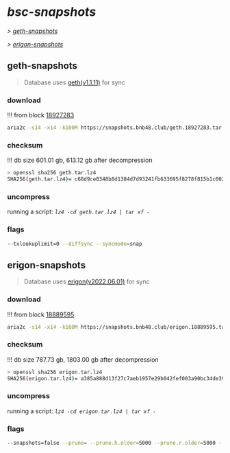 # *bsc-snapshots*


*\> [geth-snapshots](#geth-snapshots)*

*\> [erigon-snapshots](#erigon-snapshots)*


## geth-snapshots


> Database uses [geth(v1.1.11)](https://github.com/bnb-chain/bsc/releases/tag/v1.1.11) for sync


### download

<!-- begin_geth -->

!!! from block [18927283](https://bscscan.com/block/18927283)
```bash
aria2c -s14 -x14 -k100M https://snapshots.bnb48.club/geth.18927283.tar.lz4 -o geth.tar.lz4
```


### checksum


!!! db size 601.01 gb, 613.12 gb after decompression
```bash
> openssl sha256 geth.tar.lz4
SHA256(geth.tar.lz4)= c68d9ce0348b8d1384d7d93241fb633695f8278f815b1c002f266386cd834673
```

<!-- end_geth -->

### uncompress


running a script: _`lz4 -cd geth.tar.lz4 | tar xf -`_


### flags


```bash
--txlookuplimit=0 --diffsync --syncmode=snap
```


## erigon-snapshots


> Database uses [erigon(v2022.06.01)](https://github.com/ledgerwatch/erigon/releases/tag/v2022.06.01) for sync


### download

<!-- begin_erigon -->

!!! from block [18889595](https://bscscan.com/block/18889595)
```bash
aria2c -s14 -x14 -k100M https://snapshots.bnb48.club/erigon.18889595.tar.lz4 -o erigon.tar.lz4
```


### checksum


!!! db size 787.73 gb, 1803.00 gb after decompression
```bash
> openssl sha256 erigon.tar.lz4
SHA256(erigon.tar.lz4)= a385a888d13f27c7aeb1957e29b042fef003a90bc34de398be36f5cdc495c725
```

<!-- end_erigon -->

### uncompress


running a script: _`lz4 -cd erigon.tar.lz4 | tar xf -`_


### flags


```bash
--snapshots=false --prune= --prune.h.older=5000 --prune.r.older=5000 --prune.t.older=5000 --prune.c.older=5000
```
